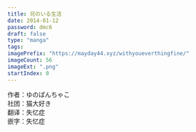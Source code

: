 ```yaml
---
title: 兄のいる生活
date: 2014-01-12
password: dmc6
draft: false
type: "manga"
tags:
imagePrefix: "https://mayday44.xyz/withyoueverthingfine/"  
imageCount: 56
imageExt: ".png" 
startIndex: 0
---
```

作者：ゆのぱんちゃこ  
社团：猫大好き  
翻译：失忆症   
嵌字：失忆症  
